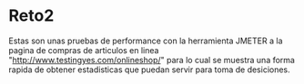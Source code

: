 # Reto2
Estas son unas pruebas de performance con la herramienta JMETER a la pagina de compras de articulos en linea "http://www.testingyes.com/onlineshop/" para lo cual se muestra una forma rapida de obtener estadisticas que puedan servir para toma de desiciones.
